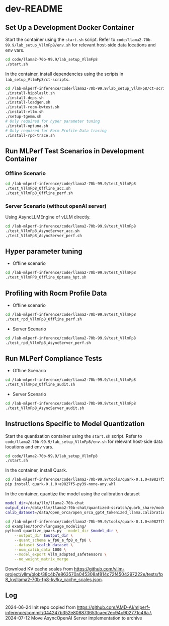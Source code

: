 # dev-README

## Set Up a Development Docker Container

Start the container using the `start.sh` script.  Refer to `code/llama2-70b-99.9/lab_setup_VllmFp8/env.sh` for relevant host-side data locations and env vars.

``` bash
cd code/llama2-70b-99.9/lab_setup_VllmFp8
./start.sh
```

In the container, install dependencies using the scripts in `lab_setup_VllmFp8/ct-scripts`.

``` bash
cd /lab-mlperf-inference/code/llama2-70b-99.9/lab_setup_VllmFp8/ct-scripts
./install-hipblaslt.sh
./install-deps.sh
./install-loadgen.sh
./install-rocm-bwtest.sh
./install-vllm.sh
./setup-tgemm.sh
# Only required for hyper parameter tuning
./install-optuna.sh
# Only required for Rocm Profile Data tracing
./install-rpd-trace.sh
```

## Run MLPerf Test Scenarios in Development Container

### Offline Scenario

``` bash
cd /lab-mlperf-inference/code/llama2-70b-99.9/test_VllmFp8
./test_VllmFp8_Offline_acc.sh
./test_VllmFp8_Offline_perf.sh
```

### Server Scenario (without openAI server)

Using AsyncLLMEngine of vLLM directly.

``` bash
cd /lab-mlperf-inference/code/llama2-70b-99.9/test_VllmFp8
./test_VllmFp8_AsyncServer_acc.sh
./test_VllmFp8_AsyncServer_perf.sh
```

## Hyper parameter tuning

- Offline scenario

``` bash
cd /lab-mlperf-inference/code/llama2-70b-99.9/test_VllmFp8
./test_VllmFP8_Offline_Optuna_hpt.sh
```

## Profiling with Rocm Profile Data

- Offline scenario

```bash
cd /lab-mlperf-inference/code/llama2-70b-99.9/test_VllmFp8
./test_rpd_VllmFp8_Offline_perf.sh
```

- Server Scenario

```bash
cd /lab-mlperf-inference/code/llama2-70b-99.9/test_VllmFp8
./test_rpd_VllmFp8_AsyncServer_perf.sh
```

## Run MLPerf Compliance Tests

- Offline Scenario

``` bash
cd /lab-mlperf-inference/code/llama2-70b-99.9/test_VllmFp8
./test_VllmFp8_Offline_audit.sh
```

- Server Scenario

``` bash
cd /lab-mlperf-inference/code/llama2-70b-99.9/test_VllmFp8
./test_VllmFp8_AsyncServer_audit.sh
```

## Instructions Specific to Model Quantization

Start the quantization container using the `start.sh` script.  Refer to `code/llama2-70b-99.9/lab_setup_VllmFp8/env.sh` for relevant host-side data locations and env vars.

``` bash
cd code/llama2-70b-99.9/lab_setup_VllmFp8
./start.sh
```

In the container, install Quark.

``` bash
cd /lab-mlperf-inference/code/llama2-70b-99.9/tools/quark-0.1.0+a9827f5-mlperf/
pip install quark-0.1.0+a9827f5-py39-none-any.whl
```

In the container, quantize the model using the calibration dataset

``` bash
model_dir=/data/llm/llama2-70b-chat
output_dir=/data/llm/llama2-70b-chat/quantized-scratch/quark_share/modelzoo/llama2_70b_wfp8_afp8_ofp8_nomerge/json-safetensors
calib_dataset=/data/open_orca/open_orca_gpt4_tokenized_llama.calibration_1000.pkl.gz

cd /lab-mlperf-inference/code/llama2-70b-99.9/tools/quark-0.1.0+a9827f5-mlperf/
cd examples/torch/language_modeling/
python3 quantize_quark.py --model_dir $model_dir \
    --output_dir $output_dir \
    --quant_scheme w_fp8_a_fp8_o_fp8 \
    --dataset $calib_dataset \
    --num_calib_data 1000 \
    --model_export vllm_adopted_safetensors \
    --no_weight_matrix_merge
```

Download KV cache scales from https://github.com/vllm-project/vllm/blob/38c4b7e863570a045308af814c72f4504297222e/tests/fp8_kv/llama2-70b-fp8-kv/kv_cache_scales.json.

## Log

2024-06-24  Init repo copied from https://github.com/AMD-AI/mlperf-inference/commit/044247b352e808873653caec2ec94c902771c46a.\
2024-07-12  Move AsyncOpenAI Server implementation to archive
